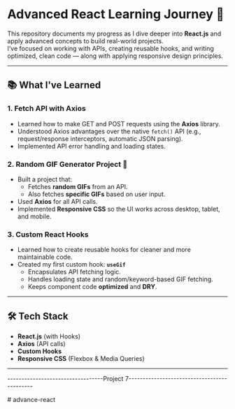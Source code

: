 # Advanced React Learning Journey 🚀

This repository documents my progress as I dive deeper into **React.js** and apply advanced concepts to build real-world projects.  
I’ve focused on working with APIs, creating reusable hooks, and writing optimized, clean code — along with applying responsive design principles.

---

## 📚 What I've Learned

### 1. Fetch API with Axios
- Learned how to make GET and POST requests using the **Axios** library.
- Understood Axios advantages over the native `fetch()` API (e.g., request/response interceptors, automatic JSON parsing).
- Implemented API error handling and loading states.

### 2. Random GIF Generator Project 🎥
- Built a project that:
  - Fetches **random GIFs** from an API.
  - Also fetches **specific GIFs** based on user input.
- Used **Axios** for all API calls.
- Implemented **Responsive CSS** so the UI works across desktop, tablet, and mobile.

### 3. Custom React Hooks
- Learned how to create reusable hooks for cleaner and more maintainable code.
- Created my first custom hook: **`useGif`**
  - Encapsulates API fetching logic.
  - Handles loading state and random/keyword-based GIF fetching.
  - Keeps component code **optimized** and **DRY**.

---

## 🛠️ Tech Stack
- **React.js** (with Hooks)
- **Axios** (API calls)
- **Custom Hooks**
- **Responsive CSS** (Flexbox & Media Queries)

---

----------------------------------Project 7--------------------------------------------


#   a d v a n c e - r e a c t  
 